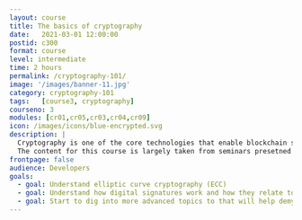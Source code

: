 ```yaml
---
layout: course
title: The basics of cryptography
date:   2021-03-01 12:00:00
postid: c300
format: course
level: intermediate
time: 2 hours
permalink: /cryptography-101/
image: '/images/banner-11.jpg'
category: cryptography-101
tags:   [course3, cryptography]
courseno: 3
modules: [cr01,cr05,cr03,cr04,cr09]
icon: /images/icons/blue-encrypted.svg
description: |
  Cryptography is one of the core technologies that enable blockchain systems. Get going with the basics.
  The content for this course is largely taken from seminars presetned at Tari Labs in 2018 and 2019.
frontpage: false
audience: Developers
goals:
  - goal: Understand elliptic curve cryptography (ECC)
  - goal: Understand how digital signatures work and how they relate to ECC
  - goal: Start to dig into more advanced topics to that will help demystify how Mimblewimble works
---
```

